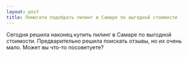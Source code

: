 ```yaml
---
layout: post 
title: Помогите подобрать пилинг в Самаре по выгодной стоимости 
--- 
```

Сегодня решила наконец купить пилинг в Самаре по выгодной стоимости. Предварительно решила поискать отзывы, но их очень мало. Может вы что-то посоветуете?